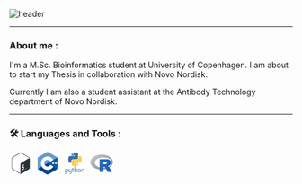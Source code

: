 ![header](https://capsule-render.vercel.app/api?type=waving&color=timeGradient&customColorList=0,2,2,5,30&text=Hi%20There&animation=twinkling&rotate=30)


---

### About me :

I'm a M.Sc. Bioinformatics student at University of Copenhagen. 
I am about to start my Thesis in collaboration with Novo Nordisk. 

Currently I am also a student assistant at the Antibody Technology department of Novo Nordisk.

---

### :hammer_and_wrench: Languages and Tools :

<div>
  <img src="https://github.com/devicons/devicon/blob/master/icons/bash/bash-original.svg" title="Bash" alt="Bash" width="40" height="40"/>&nbsp;
  <img src="https://github.com/devicons/devicon/blob/master/icons/cplusplus/cplusplus-original.svg" title="Cplusplus" alt="Cplusplus" width="40" height="40"/>&nbsp;
  <img src="https://github.com/devicons/devicon/blob/master/icons/python/python-original-wordmark.svg" title="Python" alt="Python" width="40" height="40"/>&nbsp;
  <img src="https://github.com/devicons/devicon/blob/master/icons/r/r-original.svg" title="R" alt="R" width="40" height="40"/>&nbsp;
</div>
